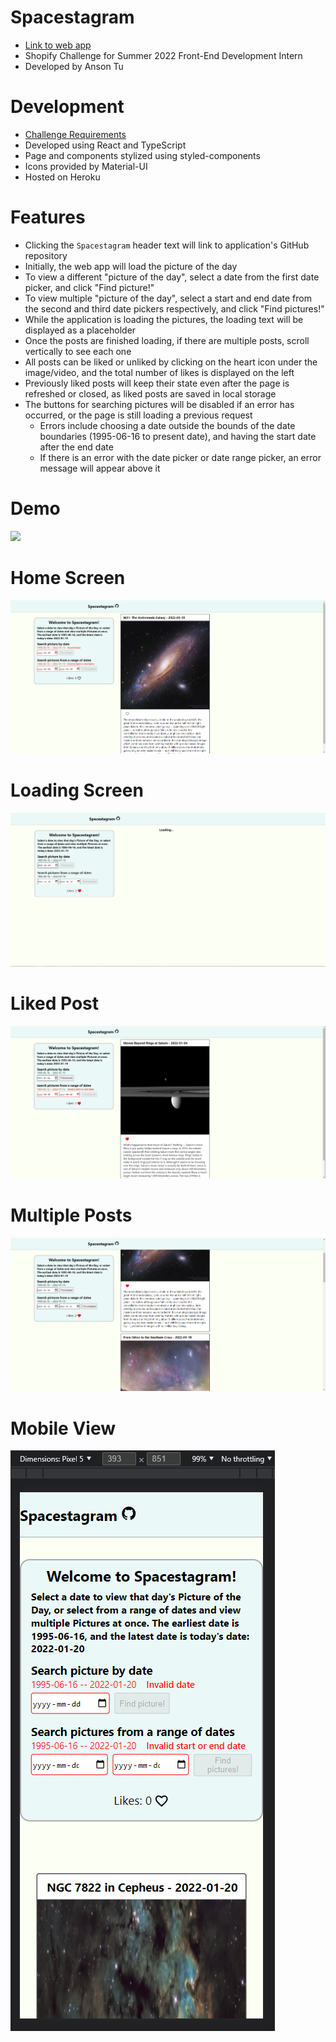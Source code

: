 # Spacestagram

- [Link to web app](https://atu-spacestagram.herokuapp.com/)
- Shopify Challenge for Summer 2022 Front-End Development Intern
- Developed by Anson Tu

# Development

- [Challenge Requirements](https://docs.google.com/document/d/13zXpyrC2yGxoLXKktxw2VJG2Jw8SdUfliLM-bYQLjqE)
- Developed using React and TypeScript
- Page and components stylized using styled-components
- Icons provided by Material-UI
- Hosted on Heroku

# Features

- Clicking the `Spacestagram` header text will link to application's GitHub repository
- Initially, the web app will load the picture of the day
- To view a different "picture of the day", select a date from the first date picker, and click "Find picture!"
- To view multiple "picture of the day", select a start and end date from the second and third date pickers respectively, and click "Find pictures!"
- While the application is loading the pictures, the loading text will be displayed as a placeholder
- Once the posts are finished loading, if there are multiple posts, scroll vertically to see each one
- All posts can be liked or unliked by clicking on the heart icon under the image/video, and the total number of likes is displayed on the left
- Previously liked posts will keep their state even after the page is refreshed or closed, as liked posts are saved in local storage
- The buttons for searching pictures will be disabled if an error has occurred, or the page is still loading a previous request
  - Errors include choosing a date outside the bounds of the date boundaries (1995-06-16 to present date), and having the start date after the end date
  - If there is an error with the date picker or date range picker, an error message will appear above it

# Demo

![](github_assets/spacestagram_test_demo.gif)

# Home Screen

![](github_assets/spacestagram_default_view.png)

# Loading Screen

![](github_assets/spacestagram_loading.png)

# Liked Post

![](github_assets/spacestagram_liked_post.png)

# Multiple Posts

![](github_assets/spacestagram_multiple_posts.png)

# Mobile View

![](github_assets/spacestagram_mobile_view.png)
